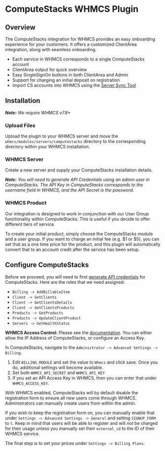 # ComputeStacks WHMCS Plugin

## Overview

The ComputeStacks integration for WHMCS provides an easy onboarding experience for your customers. It offers a customized ClientArea integration, along with seamless onboarding.

* Each service in WHMCS corresponds to a single ComputeStacks account
* ClientArea output for quick overview
* Easy SingleSignOn buttons in both ClientArea and Admin
* Support for charging an initial deposit on registration
* Import CS accounts into WHMCS using the [Server Sync Tool](https://docs.whmcs.com/Server_Sync_Tool)

## Installation

_**Note:** We require WHMCS v7.8+_

### Upload Files
Upload the plugin to your WHMCS server and move the `whmcs/modules/servers/computestacks` directory to the corresponding directory within your WHMCS installation.


### WHMCS Server

Create a new server and supply your ComputeStacks installation details.

_**Note:** You will need to generate API Credentials using an admin user in ComputeStacks. The API Key in ComputeStacks corresponds to the username field in WHMCS, and the API Secret is the password._

### WHMCS Product

Our integration is designed to work in conjunction with our User Group functionality within ComputeStacks. This is useful if you decide to offer different tiers of service.

To create your initial product, simply choose the ComputeStacks module and a user group. If you want to charge an initial fee (e.g. $1 or $5), you can set that as a one time price for the product, and this plugin will automatically convert that to an account credit after the service has been setup.

## Configure ComputeStacks

Before we proceed, you will need to first [generate API credentials](https://docs.whmcs.com/API_Authentication_Credentials) for ComputeStacks. Here are the roles that we need assigned:

* `Billing -> AddBillableItem`
* `Client -> GetClients`
* `Client -> GetClientsDetails`
* `Client -> GetClientsProducts`
* `Products -> GetProducts`
* `Products -> UpdateClientProduct`
* `Servers -> GetHealthStatus`

**WHMCS Access Control:** Please see the [documentation](https://developers.whmcs.com/api/access-control/). You can either allow the IP Address of ComputeStacks, or configure an Access Key.

In ComputeStacks, navigate to the `Administrator -> Advanced Settings -> Billing`.
1. Edit `BILLING_MODULE` and set the value to `Whmcs` and click save. Once you do, additional settings will become available.
2. Set both `WHMCS_API_SECRET` and `WHMCS_API_KEY`
3. If you set an API Access Key in WHMCS, then you can enter that under `WHMCS_ACCESS_KEY`.

With WHMCS enabled, ComputeStacks will by default disable the registration form to ensure all new users come through WHMCS. Administrators can manually create users from within the admin.

If you wish to keep the registration form on, you can manually enable that under `Settings -> Advanced Settings -> General` and setting `SIGNUP_FORM` to `t`. Keep in mind that users will be able to register and will _not_ be charged for their usage unless you manually set their `external_id` to the ID of their WHMCS service.

The final step is to set your prices under `Settings -> Billing Plans`.
